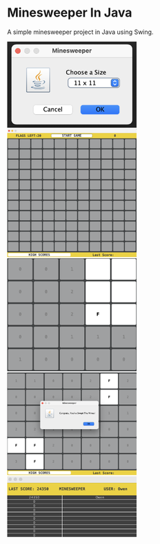 # Minesweeper In Java

A simple minesweeper project in Java using Swing.


  <img src="image0.png" alt="image 0" style="width: 300px;"/>
  <img src="image1.png" alt="image 1" style="width: 300px;"/>
  <img src="image2.png" alt="image 2" style="width: 300px;"/>
  <img src="image3.png" alt="image 3" style="width: 300px;"/>
  <img src="image4.png" alt="image 4" style="width: 300px;"/>


